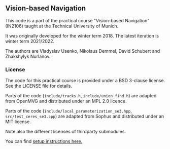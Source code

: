 ## Vision-based Navigation

This code is a part of the practical course "Vision-based Navigation" (IN2106) taught at the Technical University of Munich.

It was originally developed for the winter term 2018. The latest iteration is winter term 2021/2022.

The authors are Vladyslav Usenko, Nikolaus Demmel, David Schubert and Zhakshylyk Nurlanov.

### License

The code for this practical course is provided under a BSD 3-clause license. See the LICENSE file for details.

Parts of the code (`include/tracks.h`, `include/union_find.h`) are adapted from OpenMVG and distributed under an MPL 2.0 licence.

Parts of the code (`include/local_parameterization_se3.hpp`, `src/test_ceres_se3.cpp`) are adapted from Sophus and distributed under an MIT license.

Note also the different licenses of thirdparty submodules.


You can find [setup instructions here.](wiki/Setup.md)
